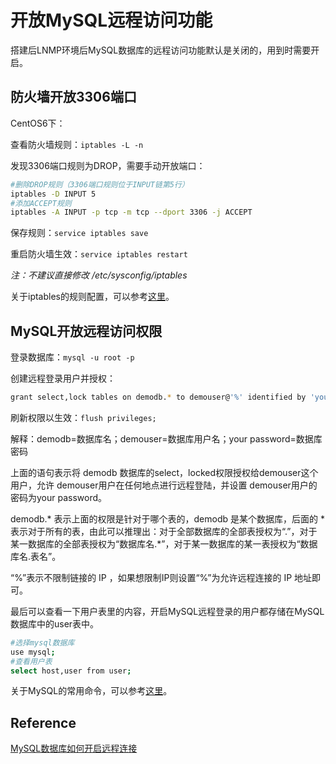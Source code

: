 # 开放MySQL远程访问功能

搭建后LNMP环境后MySQL数据库的远程访问功能默认是关闭的，用到时需要开启。

## 防火墙开放3306端口

CentOS6下：

查看防火墙规则：`iptables -L -n ` 

发现3306端口规则为DROP，需要手动开放端口：

```bash
#删除DROP规则（3306端口规则位于INPUT链第5行）
iptables -D INPUT 5
#添加ACCEPT规则
iptables -A INPUT -p tcp -m tcp --dport 3306 -j ACCEPT
```

保存规则：`service iptables save`

重启防火墙生效：`service iptables restart`

*注：不建议直接修改 /etc/sysconfig/iptables*

关于iptables的规则配置，可以参考[这里](http://www.111cn.net/sys/linux/53012.htm)。

## MySQL开放远程访问权限

登录数据库：`mysql -u root -p`

创建远程登录用户并授权：

```bash
grant select,lock tables on demodb.* to demouser@'%' identified by 'your password';
```

刷新权限以生效：`flush privileges;`

解释：demodb=数据库名；demouser=数据库用户名；your password=数据库密码

上面的语句表示将 demodb 数据库的select，locked权限授权给demouser这个用户，允许 demouser用户在任何地点进行远程登陆，并设置 demouser用户的密码为your password。

demodb.* 表示上面的权限是针对于哪个表的，demodb 是某个数据库，后面的 * 表示对于所有的表，由此可以推理出：对于全部数据库的全部表授权为“.”，对于某一数据库的全部表授权为“数据库名.*”，对于某一数据库的某一表授权为“数据库名.表名”。

“%”表示不限制链接的 IP ，如果想限制IP则设置“%”为允许远程连接的 IP 地址即可。

最后可以查看一下用户表里的内容，开启MySQL远程登录的用户都存储在MySQL数据库中的user表中。

```bash
#选择mysql数据库
use mysql;
#查看用户表
select host,user from user;
```

关于MySQL的常用命令，可以参考[这里](http://218.194.248.2/~wuxiaogang/cpcourse/database/mysql/index.htm)。

## Reference

[MySQL数据库如何开启远程连接](http://blog.dbfen.com/?p=380)